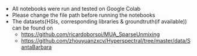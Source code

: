 - All notebooks were run and tested on Google Colab
- Please change the file path before running the notebooks
- The datasets(HSIs, corresponding libraries & groundtruth(if available)) can be found on 
  + https://github.com/ricardoborsoi/MUA_SparseUnmixing
  + https://github.com/zhouyuanzxcv/Hyperspectral/tree/master/data/SantaBarbara
